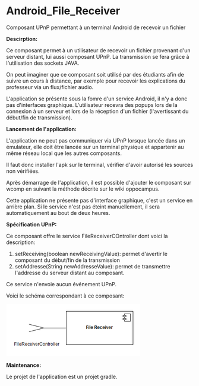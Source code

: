 # Android_File_Receiver
Composant UPnP permettant à un terminal Android de recevoir un fichier

<strong>Descirption:</strong>

Ce composant permet à un utilisateur de recevoir un fichier provenant d'un serveur distant, lui aussi composant UPnP.
La transmission se fera grâce à l'utilisation des sockets JAVA.

On peut imaginer que ce composant soit utilisé par des étudiants afin de suivre un cours à distance, par exemple pour recevoir
les explications du professeur via un flux/fichier audio.

L'application se présente sous la fomre d'un service Android, il n'y a donc pas d'interfaces graphique. L'utilisateur recevra des popups lors de la connexion à un serveur et lors de la réception d'un fichier (l'avertissant du début/fin de transmission).

<strong>Lancement de l'application:</strong>

L'application ne peut pas communiquer via UPnP lorsque lancée dans un émulateur, elle doit être lancée sur un terminal physique et appartenir au même réseau local que les autres composants.

Il faut donc installer l'apk sur le terminal, vérifier d'avoir autorisé les sources non vérifiées.

Après démarrage de l'application, il est possible d'ajouter le composant sur wcomp en suivant la méthode décrite sur le wiki oppocampus.

Cette application ne présente pas d'interface graphique, c'est un service en arrière plan. Si le service n'est pas éteint manuellement, il sera automatiquement au bout de deux heures.

<strong>Spécification UPnP: </strong>

Ce composant offre le service FileReceiverCOntroller dont voici la description:

  1) setReceiving(boolean newReceivingValue): permet d'avertir le composant du début/fin de la transmission
  2) setAddresse(String newAddresseValue): permet de transmettre l'addresse du serveur distant au composant.
  
Ce service n'envoie aucun événement UPnP.

Voici le schéma correspondant à ce composant:

![alt tag](https://github.com/components-upnp/Android_File_Receiver/blob/master/File_Receiver.png)

<strong>Maintenance: </strong>

Le projet de l'application est un projet gradle.

